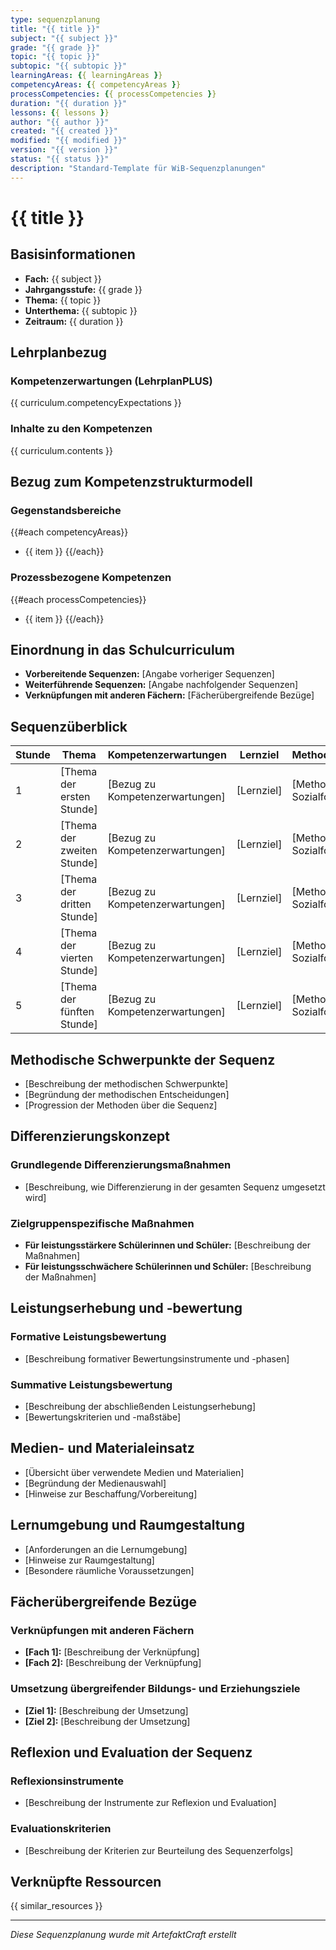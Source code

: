 ```yaml
---
type: sequenzplanung
title: "{{ title }}"
subject: "{{ subject }}"
grade: "{{ grade }}"
topic: "{{ topic }}"
subtopic: "{{ subtopic }}"
learningAreas: {{ learningAreas }}
competencyAreas: {{ competencyAreas }}
processCompetencies: {{ processCompetencies }}
duration: "{{ duration }}"
lessons: {{ lessons }}
author: "{{ author }}"
created: "{{ created }}"
modified: "{{ modified }}"
version: "{{ version }}"
status: "{{ status }}"
description: "Standard-Template für WiB-Sequenzplanungen"
---
```


# {{ title }}

## Basisinformationen

- **Fach:** {{ subject }}
- **Jahrgangsstufe:** {{ grade }}
- **Thema:** {{ topic }}
- **Unterthema:** {{ subtopic }}
- **Zeitraum:** {{ duration }}

## Lehrplanbezug

### Kompetenzerwartungen (LehrplanPLUS)
{{ curriculum.competencyExpectations }}

### Inhalte zu den Kompetenzen
{{ curriculum.contents }}

## Bezug zum Kompetenzstrukturmodell

### Gegenstandsbereiche
{{#each competencyAreas}}
- {{ item }}
{{/each}}

### Prozessbezogene Kompetenzen
{{#each processCompetencies}}
- {{ item }}
{{/each}}

## Einordnung in das Schulcurriculum

- **Vorbereitende Sequenzen:** [Angabe vorheriger Sequenzen]
- **Weiterführende Sequenzen:** [Angabe nachfolgender Sequenzen]
- **Verknüpfungen mit anderen Fächern:** [Fächerübergreifende Bezüge]

## Sequenzüberblick

| Stunde | Thema | Kompetenzerwartungen | Lernziel | Methoden/Sozialformen | Materialien |
|--------|-------|----------------------|----------|----------------------|-------------|
| 1 | [Thema der ersten Stunde] | [Bezug zu Kompetenzerwartungen] | [Lernziel] | [Methoden und Sozialformen] | [Benötigte Materialien] |
| 2 | [Thema der zweiten Stunde] | [Bezug zu Kompetenzerwartungen] | [Lernziel] | [Methoden und Sozialformen] | [Benötigte Materialien] |
| 3 | [Thema der dritten Stunde] | [Bezug zu Kompetenzerwartungen] | [Lernziel] | [Methoden und Sozialformen] | [Benötigte Materialien] |
| 4 | [Thema der vierten Stunde] | [Bezug zu Kompetenzerwartungen] | [Lernziel] | [Methoden und Sozialformen] | [Benötigte Materialien] |
| 5 | [Thema der fünften Stunde] | [Bezug zu Kompetenzerwartungen] | [Lernziel] | [Methoden und Sozialformen] | [Benötigte Materialien] |

## Methodische Schwerpunkte der Sequenz

- [Beschreibung der methodischen Schwerpunkte]
- [Begründung der methodischen Entscheidungen]
- [Progression der Methoden über die Sequenz]

## Differenzierungskonzept

### Grundlegende Differenzierungsmaßnahmen

- [Beschreibung, wie Differenzierung in der gesamten Sequenz umgesetzt wird]

### Zielgruppenspezifische Maßnahmen

- **Für leistungsstärkere Schülerinnen und Schüler:** [Beschreibung der Maßnahmen]
- **Für leistungsschwächere Schülerinnen und Schüler:** [Beschreibung der Maßnahmen]

## Leistungserhebung und -bewertung

### Formative Leistungsbewertung

- [Beschreibung formativer Bewertungsinstrumente und -phasen]

### Summative Leistungsbewertung

- [Beschreibung der abschließenden Leistungserhebung]
- [Bewertungskriterien und -maßstäbe]

## Medien- und Materialeinsatz

- [Übersicht über verwendete Medien und Materialien]
- [Begründung der Medienauswahl]
- [Hinweise zur Beschaffung/Vorbereitung]

## Lernumgebung und Raumgestaltung

- [Anforderungen an die Lernumgebung]
- [Hinweise zur Raumgestaltung]
- [Besondere räumliche Voraussetzungen]

## Fächerübergreifende Bezüge

### Verknüpfungen mit anderen Fächern

- **[Fach 1]:** [Beschreibung der Verknüpfung]
- **[Fach 2]:** [Beschreibung der Verknüpfung]

### Umsetzung übergreifender Bildungs- und Erziehungsziele

- **[Ziel 1]:** [Beschreibung der Umsetzung]
- **[Ziel 2]:** [Beschreibung der Umsetzung]

## Reflexion und Evaluation der Sequenz

### Reflexionsinstrumente

- [Beschreibung der Instrumente zur Reflexion und Evaluation]

### Evaluationskriterien

- [Beschreibung der Kriterien zur Beurteilung des Sequenzerfolgs]

## Verknüpfte Ressourcen
{{ similar_resources }}

---

*Diese Sequenzplanung wurde mit ArtefaktCraft erstellt*